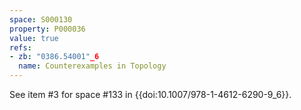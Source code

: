 ```yaml
---
space: S000130
property: P000036
value: true
refs:
- zb: "0386.54001"_6
  name: Counterexamples in Topology
---
```


See item #3 for space #133 in {{doi:10.1007/978-1-4612-6290-9_6}}.
